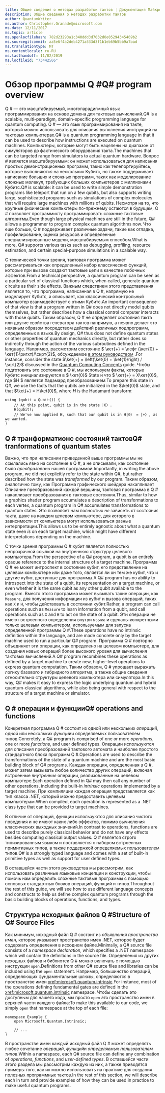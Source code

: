 ```yaml
---
title: Общие сведения о методах разработки тактов | Документация Майкрософт
description: Общие сведения о методах разработки тактов
author: QuantumWriter
ms.author: Christopher.Granade@microsoft.com
ms.date: 12/11/2017
ms.topic: article
ms.openlocfilehash: 702d23293a1c340ddd3d7032d0e05294345469b2
ms.sourcegitcommit: aa5e6f4a2deb4271a333d3f1b1eb69b5bb9a7bad
ms.translationtype: MT
ms.contentlocale: ru-RU
ms.lasthandoff: 11/02/2019
ms.locfileid: "73442566"
---
```

# <a name="q-program-overview"></a><span data-ttu-id="6ec10-103">Обзор программы Q #</span><span class="sxs-lookup"><span data-stu-id="6ec10-103">Q# program overview</span></span>

<span data-ttu-id="6ec10-104">Q # — это масштабируемый, многопарадигмный язык программирования на основе домена для тактовых вычислений.</span><span class="sxs-lookup"><span data-stu-id="6ec10-104">Q# is a scalable, multi-paradigm, domain-specific programming language for quantum computing.</span></span> <span data-ttu-id="6ec10-105">Q # — это язык программирования на такте, который можно использовать для описания выполнения инструкций на тактовых компьютерах.</span><span class="sxs-lookup"><span data-stu-id="6ec10-105">Q# is a quantum programming language in that it can be used to describe how instructions are executed on quantum machines.</span></span> <span data-ttu-id="6ec10-106">Компьютеры, которые могут быть нацелены на диапазон от симуляторов до фактического оборудования такта.</span><span class="sxs-lookup"><span data-stu-id="6ec10-106">The machines that can be targeted range from simulators to actual quantum hardware.</span></span> <span data-ttu-id="6ec10-107">Вопрос # является масштабируемым: он может использоваться для написания простых демонстрационных программ, таких как телепортируйтесь, которые выполняются на нескольких Кубитс, но также поддерживает написание больших и сложных программ, таких как моделирование сложных молекул, требующих больших компьютеров с миллионами Кубитс.</span><span class="sxs-lookup"><span data-stu-id="6ec10-107">Q# is scalable: it can be used to write simple demonstration programs like teleport that run on a few qubits, but also supports writing large, sophisticated programs such as simulations of complex molecules that will require large machines with millions of qubits.</span></span> <span data-ttu-id="6ec10-108">Несмотря на то, что крупные физические компьютеры по-прежнему остаются в будущем, Q # позволяет программисту программировать сложные тактовые алгоритмы.</span><span class="sxs-lookup"><span data-stu-id="6ec10-108">Even though large physical machines are still in the future, Q# allows a programmer to program complex quantum algorithms now.</span></span> <span data-ttu-id="6ec10-109">Что еще больше, Q # поддерживает различные задачи, такие как отладка, профилирование, оценка ресурсов и определенные специализированные модели, масштабируемым способом.</span><span class="sxs-lookup"><span data-stu-id="6ec10-109">What is more, Q# supports various tasks such as debugging, profiling, resource estimation, and certain special-purpose simulations in a scalable way.</span></span> 

<span data-ttu-id="6ec10-110">С технической точки зрения, тактовая программа может рассматриваться как определенный набор классических функций, которые при вызове создают тактовые цепи в качестве побочных эффектов.</span><span class="sxs-lookup"><span data-stu-id="6ec10-110">From a technical perspective, a quantum program can be seen as a particular set of classical functions which, when called, generate quantum circuits as their side effects.</span></span> <span data-ttu-id="6ec10-111">Важным следствием этого представления является то, что программа, написанная в Q #, напрямую не моделирует Кубитс, а описывает, как классический контрольный компьютер взаимодействует с этими Кубитс.</span><span class="sxs-lookup"><span data-stu-id="6ec10-111">An important consequence of that view is that a program written in Q# does not directly model qubits themselves, but rather describes how a classical control computer interacts with those qubits.</span></span>
<span data-ttu-id="6ec10-112">Таким образом, Q # не определяет состояния такта или другие свойства генератора тактов напрямую, а неявно делает это неявным образом посредством действий различных подпрограмм, определенных в языке.</span><span class="sxs-lookup"><span data-stu-id="6ec10-112">By design, Q# thus does not define quantum states or other properties of quantum mechanics directly, but rather does so indirectly through the action of the various subroutines defined in the language.</span></span>
<span data-ttu-id="6ec10-113">Например, рассмотрим состояние $ \кет{+} = \лефт (\кет{0} + \кет{1}\ригхт)/\скрт{2}$, обсуждаемое [в этом руководством](xref:microsoft.quantum.concepts.intro) .</span><span class="sxs-lookup"><span data-stu-id="6ec10-113">For instance, consider the state $\ket{+} = \left(\ket{0} + \ket{1}\right) / \sqrt{2}$ discussed in the [Quantum Computing Concepts](xref:microsoft.quantum.concepts.intro) guide.</span></span>
<span data-ttu-id="6ec10-114">Чтобы подготовить это состояние в Q #, мы используем факты, которые Кубитс инициализируются в $ \кет{0}$ State и что $ \кет{+} = Х\кет{0}$, где $H $ является Хадамард преобразованием:</span><span class="sxs-lookup"><span data-stu-id="6ec10-114">To prepare this state in Q#, we use the facts that the qubits are initialized in the $\ket{0}$ state, and that $\ket{+} = H\ket{0}$, where $H$ is the Hadamard transform:</span></span>

```qsharp
using (qubit = Qubit()) {
    // At this point, qubit is in the state |0〉.
    H(qubit);
    // We've now applied H, such that our qubit is in H|0〉 = |+〉, as we wanted.
}
```
## <a name="q-tranformations-of-quantum-states"></a><span data-ttu-id="6ec10-115">Q # транформатионс состояний тактов</span><span class="sxs-lookup"><span data-stu-id="6ec10-115">Q# tranformations of quantum states</span></span>

<span data-ttu-id="6ec10-116">Важно, что при написании приведенной выше программы мы не ссылались явно на состояние в Q #, а не описывали, как состояние было *преобразовано* нашей программой.</span><span class="sxs-lookup"><span data-stu-id="6ec10-116">Importantly, in writing the above program, we did not explicitly refer to the state within Q#, but rather described how the state was *transformed* by our program.</span></span>
<span data-ttu-id="6ec10-117">Таким образом, аналогично тому, как Программа графического шейдера накапливает Описание преобразований каждой вершины, тактовая программа в Q # накапливает преобразования в тактовые состояния.</span><span class="sxs-lookup"><span data-stu-id="6ec10-117">Thus, similar to how a graphics shader program accumulates a description of transformations to each vertex, a quantum program in Q# accumulates transformations to quantum states.</span></span>
<span data-ttu-id="6ec10-118">Это позволяет нам полностью *не* зависеть от состояния такта, даже на каждом целевом компьютере, для которого в зависимости от компьютера могут использоваться разные интерпретации.</span><span class="sxs-lookup"><span data-stu-id="6ec10-118">This allows us to be entirely agnostic about what a quantum state even *is* on each target machine, which might have different interpretations depending on the machine.</span></span> 

<span data-ttu-id="6ec10-119">С точки зрения программы Q # кубит является полностью непрозрачной ссылкой на внутреннюю структуру целевого компьютера.</span><span class="sxs-lookup"><span data-stu-id="6ec10-119">From the perspective of a Q# program, a qubit is an entirely opaque reference to the internal structure of a target machine.</span></span>
<span data-ttu-id="6ec10-120">Программа Q # не может интроспект в состояние кубит, его представление на целевом компьютере или даже того, является ли он тем же кубит, что и другие кубит, доступные для программы.</span><span class="sxs-lookup"><span data-stu-id="6ec10-120">A Q# program has no ability to introspect into the state of a qubit, its representation on a target machine, or even whether it is the same qubit as any other qubit available to the program.</span></span>
<span data-ttu-id="6ec10-121">Вместо этого программа может вызывать такие операции, как `Measure`, для получения информации из кубит и вызова операций, таких как `X` и `H`, чтобы действовать в состоянии кубит.</span><span class="sxs-lookup"><span data-stu-id="6ec10-121">Rather, a program can call operations such as `Measure` to learn information from a qubit, and call operations such as `X` and `H` to act on the state of a qubit.</span></span>
<span data-ttu-id="6ec10-122">Эти операции не имеют встроенного определения внутри языка и сделаны конкретными только целевым компьютером, используемым для запуска определенной программы Q #.</span><span class="sxs-lookup"><span data-stu-id="6ec10-122">These operations have no intrinsic definition within the language, and are made concrete only by the target machine used to run a particular Q# program.</span></span>
<span data-ttu-id="6ec10-123">Программа Q # повторно объединяет эти операции, как определено на целевом компьютере, для создания новых операций более высокого уровня для вычисления тактовых вычислений.</span><span class="sxs-lookup"><span data-stu-id="6ec10-123">A Q# program recombines these operations as defined by a target machine to create new, higher-level operations to express quantum computation.</span></span>
<span data-ttu-id="6ec10-124">Таким образом, Q # упрощает выражать логику базового и гибридного алгоритма, а также общие сведения относительно структуры целевого компьютера или симулятора.</span><span class="sxs-lookup"><span data-stu-id="6ec10-124">In this way, Q# makes it easy to express the logic underlying quantum and hybrid quantum-classical algorithms, while also being general with respect to the structure of a target machine or simulator.</span></span>

## <a name="q-operations-and-functions"></a><span data-ttu-id="6ec10-125">Q # операции и функции</span><span class="sxs-lookup"><span data-stu-id="6ec10-125">Q# operations and functions</span></span>

<span data-ttu-id="6ec10-126">Конкретная программа Q # состоит из одной или нескольких *операций*, одной или нескольких *функций*и определяемых пользователем типов.</span><span class="sxs-lookup"><span data-stu-id="6ec10-126">Concretely, a Q# program is comprised of one or more *operations*, one or more *functions*, and user defined types.</span></span> <span data-ttu-id="6ec10-127">Операции используются для описания преобразований тактового автомата и наиболее простого стандартного блока программ Q #.</span><span class="sxs-lookup"><span data-stu-id="6ec10-127">Operations are used to describe the transformations of the state of a quantum machine and are the most basic building block of Q# programs.</span></span> <span data-ttu-id="6ec10-128">Каждая операция, определенная в Q #, может затем вызывать любое количество других операций, включая встроенные *внутренние* операции, реализованные на целевом компьютере.</span><span class="sxs-lookup"><span data-stu-id="6ec10-128">Each operation defined in Q# may then call any number of other operations, including the built-in *intrinsic* operations implemented by a target machine.</span></span>
<span data-ttu-id="6ec10-129">При компиляции каждая операция представляется как тип класса .NET, который можно предоставить целевым компьютерам.</span><span class="sxs-lookup"><span data-stu-id="6ec10-129">When compiled, each operation is represented as a .NET class type that can be provided to target machines.</span></span>

<span data-ttu-id="6ec10-130">В отличие от операций, функции используются для описания чистого поведения и не имеют каких либо эффектов, помимо вычисления классических выходных значений.</span><span class="sxs-lookup"><span data-stu-id="6ec10-130">In contrast to operations, functions are used to describe purely classical behavior and do not have any effects besides computing classical output values.</span></span> <span data-ttu-id="6ec10-131">Q # является строго типизированным языком и поставляется с набором встроенных примитивных типов, а также поддержкой определяемых пользователем типов.</span><span class="sxs-lookup"><span data-stu-id="6ec10-131">Q# is a strongly typed language and comes with a set of built-in primitive types as well as support for user defined types.</span></span> 

<span data-ttu-id="6ec10-132">В оставшейся части этого руководства мы рассмотрим, как использовать различные языковые концепции и конструкции, чтобы помочь нам определить сложные тактовые программы с помощью основных стандартных блоков операций, функций и типов.</span><span class="sxs-lookup"><span data-stu-id="6ec10-132">Throughout the rest of this guide, we will see how to use different language concepts and constructs to help us define complex quantum programs through the basic building blocks of operations, functions, and types.</span></span> 

## <a name="structure-of-q-source-files"></a><span data-ttu-id="6ec10-133">Структура исходных файлов Q #</span><span class="sxs-lookup"><span data-stu-id="6ec10-133">Structure of Q# Source Files</span></span>

<span data-ttu-id="6ec10-134">Как минимум, исходный файл Q # состоит из *объявления пространства имен*, которое указывает пространство имен .NET, которое будет содержать определения в исходном файле.</span><span class="sxs-lookup"><span data-stu-id="6ec10-134">Minimally, a Q# source file consists of a *namespace declaration*, which specifies a .NET namespace which will contain the definitions in the source file.</span></span>
<span data-ttu-id="6ec10-135">Определения из других исходных файлов и библиотек Q # можно включать с помощью инструкции `open`.</span><span class="sxs-lookup"><span data-stu-id="6ec10-135">Definitions from other Q# source files and libraries can be included using the `open` statement.</span></span>
<span data-ttu-id="6ec10-136">Например, большинство операций, определяющих фундаментальные шлюзы, определяются в пространстве имен <xref:microsoft.quantum.intrinsic>.</span><span class="sxs-lookup"><span data-stu-id="6ec10-136">For instance, most of the operations defining fundamental gates are defined in the <xref:microsoft.quantum.intrinsic> namespace.</span></span>
<span data-ttu-id="6ec10-137">Чтобы сделать это доступным для нашего кода, мы просто `open` это пространство имен в верхней части каждого файла:</span><span class="sxs-lookup"><span data-stu-id="6ec10-137">To make this available to our code, we simply `open` that namespace at the top of each file:</span></span>

```qsharp
namespace Example {
    open Microsoft.Quantum.Intrinsic;

    // ...
}
```

<span data-ttu-id="6ec10-138">В пространстве имен каждый исходный файл Q # может определять любое сочетание *операций*, *функций*и *определяемых пользователем типов*.</span><span class="sxs-lookup"><span data-stu-id="6ec10-138">Within a namespace, each Q# source file can define any combination of *operations*, *functions*, and *user-defined types*.</span></span>
<span data-ttu-id="6ec10-139">В оставшейся части этого раздела мы рассмотрим каждую из них, а также приводятся примеры того, как их можно использовать на практике для создания полезных программных тактов.</span><span class="sxs-lookup"><span data-stu-id="6ec10-139">In the rest of this section, we will describe each in turn and provide examples of how they can be used in practice to make useful quantum programs.</span></span>
